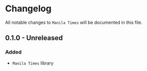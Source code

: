 # Changelog

All notable changes to `Manila Times` will be documented in this file.

## 0.1.0 - Unreleased

### Added
- `Manila Times` library
